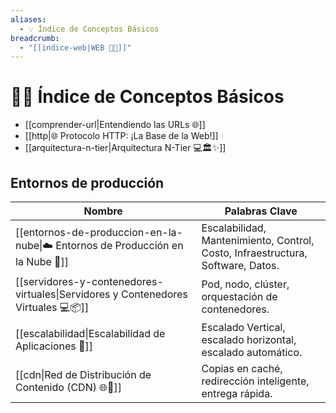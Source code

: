 ```yaml
---
aliases:
  - 💡 Índice de Conceptos Básicos
breadcrumb:
  - "[[indice-web|WEB 🔗📝]]"
---
```

# 🧭💡 Índice de Conceptos Básicos

- [[comprender-url|Entendiendo las URLs 🌐]]
- [[http|🌐 Protocolo HTTP: ¡La Base de la Web!]]
- [[arquitectura-n-tier|Arquitectura N-Tier 💻🏛️✨]]
## Entornos de producción

| Nombre                                                                            | Palabras Clave                                                                  |
| --------------------------------------------------------------------------------- | ------------------------------------------------------------------------------- |
| [[entornos-de-produccion-en-la-nube\|☁️ Entornos de Producción en la Nube 🚀]]    | Escalabilidad, Mantenimiento, Control, Costo, Infraestructura, Software, Datos. |
| [[servidores-y-contenedores-virtuales\|Servidores y Contenedores Virtuales 💻📦]] | Pod, nodo, clúster, orquestación de contenedores.                               |
| [[escalabilidad\|Escalabilidad de Aplicaciones 🚀]]                               | Escalado Vertical, escalado horizontal, escalado automático.                    |
| [[cdn\|Red de Distribución de Contenido (CDN) 🌐🚀]]                              | Copias en caché, redirección inteligente, entrega rápida.                       |
